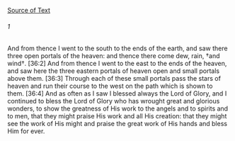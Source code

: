 [Source of Text](https://github.com/scrollmapper/bible_databases_deuterocanonical)

###### 1
And from thence I went to the south to the ends of the earth, and saw there three open portals of the heaven: and thence there come dew, rain, †and wind†. [36:2] And from thence I went to the east to the ends of the heaven, and saw here the three eastern portals of heaven open and small portals above them. [36:3] Through each of these small portals pass the stars of heaven and run their course to the west on the path which is shown to them. [36:4] And as often as I saw I blessed always the Lord of Glory, and I continued to bless the Lord of Glory who has wrought great and glorious wonders, to show the greatness of His work to the angels and to spirits and to men, that they might praise His work and all His creation: that they might see the work of His might and praise the great work of His hands and bless Him for ever.